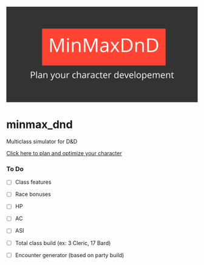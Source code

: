 ![banner](banner.jpeg)
# minmax_dnd
Multiclass simulator for D&amp;D 

[Click here to plan and optimize your character](minmaxdnd.com)

### To Do
- [ ] Class features
- [ ] Race bonuses
- [ ] HP
- [ ] AC
- [ ] ASI
- [ ] Total class build (ex: 3 Cleric, 17 Bard)
- [ ] Encounter generator (based on party build)

